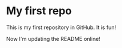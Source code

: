 # My first repo

This is my first repository in GitHub. It is fun!

Now I'm updating the README online!
